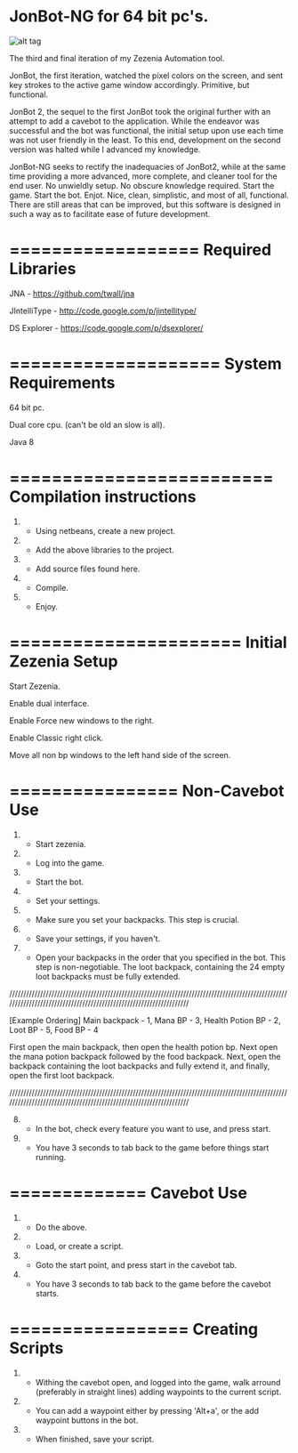 JonBot-NG for 64 bit pc's.
==========================

![alt tag](http://i.imgur.com/NSAIqpq.png)


The third and final iteration of my Zezenia Automation tool.

JonBot, the first iteration, watched the pixel colors on the screen, and sent key strokes to the active game window accordingly. Primitive, but functional.

JonBot 2, the sequel to the first JonBot took the original further with an attempt to add a cavebot to the application. While the endeavor was successful and the bot was functional, the initial setup upon use each time was not user friendly in the least. To this end, development on the second version was halted while I advanced my knowledge.

JonBot-NG seeks to rectify the inadequacies of JonBot2, while at the same time providing a more advanced, more 
complete, and cleaner tool for the end user. No unwieldly setup. No obscure knowledge required. Start the game. Start the bot. Enjot. Nice, clean, simplistic, and most of all, functional. There are still areas that can be improved, but this software is designed in such a way as to facilitate ease of future development.


==================
Required Libraries
==================
JNA - https://github.com/twall/jna

JIntelliType - http://code.google.com/p/jintellitype/

DS Explorer - https://code.google.com/p/dsexplorer/


====================
System Requirements
====================
64 bit pc.

Dual core cpu. (can't be old an slow is all).

Java 8



=========================
Compilation instructions
=========================

1) - Using netbeans, create a new project.

2) - Add the above libraries to the project.

3) - Add source files found here.

4) - Compile.

5) - Enjoy.


======================
Initial Zezenia Setup
======================
Start Zezenia.

Enable dual interface.

Enable Force new windows to the right.

Enable Classic right click.

Move all non bp windows to the left hand side of the screen.


================
Non-Cavebot Use
================

1) - Start zezenia.

2) - Log into the game.

3) - Start the bot.

4) - Set your settings.

5) - Make sure you set your backpacks. This step is crucial.

6) - Save your settings, if you haven't.

7) - Open your backpacks in the order that you specified in the bot. This step is non-negotiable. The loot backpack, containing the 24 empty loot backpacks must be fully extended. 

///////////////////////////////////////////////////////////////////////////////////////////////////////////////////////////////////////////////////////////////////

[Example Ordering] Main backpack - 1, Mana BP - 3, Health Potion BP - 2, Loot BP - 5, Food BP - 4

First open the main backpack, then open the health potion bp. Next open the mana potion backpack followed by the food backpack. Next, open the backpack containing the loot backpacks and fully extend it, and finally, open the first loot backpack.

///////////////////////////////////////////////////////////////////////////////////////////////////////////////////////////////////////////////////////////////////

8) - In the bot, check every feature you want to use, and press start.

9) - You have 3 seconds to tab back to the game before things start running.


=============
Cavebot Use
=============

1) - Do the above.

2) - Load, or create a script.

3) - Goto the start point, and press start in the cavebot tab.

4) - You have 3 seconds to tab back to the game before the cavebot starts.


=================
Creating Scripts
=================

1) - Withing the cavebot open, and logged into the game, walk arround (preferably in straight lines)
adding waypoints to the current script.

2) - You can add a waypoint either by pressing 'Alt+a', or the add waypoint buttons in the bot.

3) - When finished, save your script.
